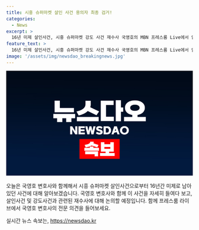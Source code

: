 ```yaml
---
title: 시흥 슈퍼마켓 살인 사건 용의자 최종 검거!
categories:
  - News
excerpt: >
  16년 미제 살인사건, 시흥 슈퍼마켓 강도 사건 재수사 국영호의 MBN 프레스룸 Live에서 임주혜 변호사, 김은배 전 서울경찰청 국제범죄수사팀장과 함께 논의할 예정.
feature_text: >
  16년 미제 살인사건, 시흥 슈퍼마켓 강도 사건 재수사 국영호의 MBN 프레스룸 Live에서 임주혜 변호사, 김은배 전 서울경찰청 국제범죄수사팀장과 함께 논의할 예정.
image: '/assets/img/newsdao_breakingnews.jpg'
---
```


<p><img src="/assets/img/newsdao_breakingnews.jpg" alt="flaretime 속보" /></p>

<p>오늘은 국영호 변호사와 함께해서 시흥 슈퍼마켓 살인사건으로부터 16년간 미제로 남아있던 사건에 대해 알아보겠습니다. 국영호 변호사와 함께 이 사건을 자세히 들여다 보고, 살인사건 및 강도사건과 관련된 재수사에 대해 논의할 예정입니다. 함께 프레스룸 라이브에서 국영호 변호사의 전문 의견을 들어보세요.</p>
실시간 뉴스 속보는, <a href="https://newsdao.kr" rel="dofollow">https://newsdao.kr</a>


